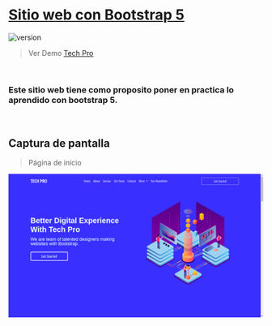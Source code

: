 # [Sitio web con Bootstrap 5](#)

![version](https://img.shields.io/badge/version-1.0.0-blue.svg)

>Ver Demo [Tech Pro](https://landing-page-with-bootstrap5-techpro.vercel.app/ "Ver demo")

<br>

### Este sitio web tiene como proposito poner en practica lo aprendido con bootstrap 5.

<br>

## Captura de pantalla
>Página de inicio

![screenshots4](src/assets/img/landing-page-with-bootstrap5.png)